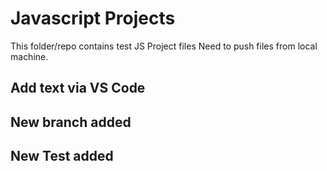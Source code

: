 # Javascript Projects

This folder/repo contains test JS Project files
Need to push files from local machine.

## Add text via VS Code

## New branch added

## New Test added
